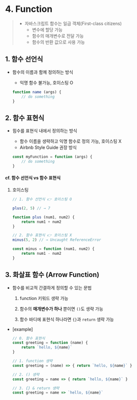 # 4. Function

> - 자바스크립트 함수는 일급 객체(First-class citizens)
>   - 변수에 할당 가능
>   - 함수의 매개변수로 전달 가능
>   - 함수의 반환 값으로 사용 가능



## 1. 함수 선언식

- 함수의 이름과 함께 정의하는 방식

  - 익명 함수 불가능, 호이스팅 O

  ```javascript
  function name (args) {
      // do something 
  }
  ```

  

## 2. 함수 표현식

- 힘수를 표현식 내에서 정의하는 방식

  - 함수 이름을 생략하고 익명 함수로 정의 가능, 호이스팅 X
  - Airbnb Style Guide 권장 방식

  ```javascript
  const myFunction = function (args) {
      // do something
  }
  ```

  

#### cf. 함수 선언식 vs 함수 표현식

1. 호이스팅

   ```javascript
   // 1. 함수 선언식 👉 호이스팅 O
   
   plus(2, 5) // → 7
   
   function plus (num1, num2) {
       return num1 + num2
   }
   
   // 2. 함수 표현식 👉 호이스팅 X
   minus(5, 2) // → Uncaught ReferenceError
   
   const minus = function (num1, num2) {
       return num1 - num2
   }
   ```

   

## 3. 화살표 함수 (Arrow Function)

- 함수를 비교적 간결하게 정의할 수 있는 문법

  1. function 키워드 생략 가능

  2. 함수의 **매개변수가 하나** 뿐이면 `()`도 생략 가능
  3. 함수 바디에 표현식 하나라면 `{}`과 `return` 생략 가능

- [example]

  ```javascript
  // 0. 함수 표현식
  const greeting = function (name) {
      return `hello, ${name}`
  }
  
  // 1. function 생략
  const greeting = (name) => { return `hello, ${name}` }
  
  // 2. () 생략
  const greeting = name => { return `hello, ${name}` }
  
  // 3. {} & return 생략
  const greeting = name => `hello, ${name}`
  ```

  